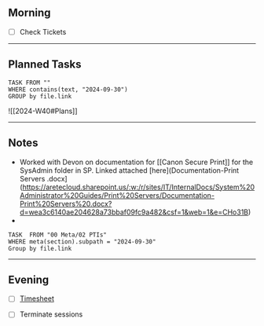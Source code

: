 ## Morning
- [ ] Check Tickets

---
## Planned Tasks
~~~dataview
TASK FROM ""
WHERE contains(text, "2024-09-30")
GROUP by file.link
~~~
![[2024-W40#Plans]]

---
## Notes
- Worked with Devon on documentation for [[Canon Secure Print]] for the SysAdmin folder in SP. Linked attached [here](Documentation-Print Servers .docx](https://aretecloud.sharepoint.us/:w:/r/sites/IT/InternalDocs/System%20Administrator%20Guides/Print%20Servers/Documentation-Print%20Servers%20.docx?d=wea3c6140ae204628a73bbaf09fc9a482&csf=1&web=1&e=CHo31B)
- 
~~~dataview
TASK  FROM "00 Meta/02 PTIs"
WHERE meta(section).subpath = "2024-09-30"
Group by file.link
~~~
---
## Evening
- [ ] [Timesheet]()
- [ ] Terminate sessions

